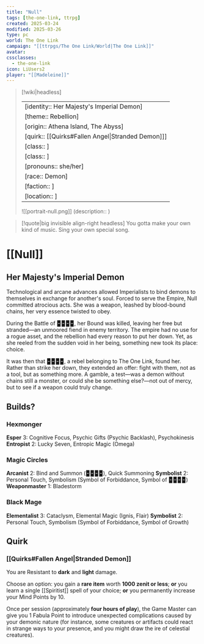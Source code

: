 ```yaml
---
title: "Null"
tags: [the-one-link, ttrpg]
created: 2025-03-24
modified: 2025-03-26
type: pc
world: The One Link
campaign: "[[ttrpgs/The One Link/World|The One Link]]"
avatar: 
cssclasses:
  - the-one-link
icon: LiUsers2
player: "[[Madeleine]]"
---
```


> [!wiki|headless]
>
> |               |
> | ------------- |
> | [identity:: Her Majesty's Imperial Demon] |
> | [theme:: Rebellion] |
> | [origin:: Athena Island, The Abyss] |
> | [quirk:: [[Quirks#Fallen Angel\|Stranded Demon]]] |
> | [class:: ] |
> | [class:: ] |
> | [pronouns:: she/her] |
> | [race:: Demon] |
> | [faction:: ] |
> | [location:: ] |
>
> ![[portrait-null.png]]
> (description:: )

> [!quote|big invisible align-right headless]
> You gotta make your own kind of music.
> Sing your own special song.

# [[Null]]

## Her Majesty's Imperial Demon

Technological and arcane advances allowed Imperialists to bind demons to themselves in exchange for another's soul. Forced to serve the Empire, Null committed atrocious acts. She was a weapon, leashed by blood-bound chains, her very essence twisted to obey.

During the Battle of 🁢🁢🁢🁢, her Bound was killed, leaving her free but stranded—an unmoored fiend in enemy territory. The empire had no use for a rogue asset, and the rebellion had every reason to put her down. Yet, as she reeled from the sudden void in her being, something new took its place: choice.

It was then that 🁢🁢🁢🁢, a rebel belonging to The One Link, found her. Rather than strike her down, they extended an offer: fight with them, not as a tool, but as something more. A gamble, a test—was a demon without chains still a monster, or could she be something else?—not out of mercy, but to see if a weapon could truly change.

## Builds?

### Hexmonger

**Esper** 3: Cognitive Focus, Psychic Gifts (Psychic Backlash), Psychokinesis
**Entropist** 2: Lucky Seven, Entropic Magic (Omega)

### Magic Circles

**Arcanist** 2: Bind and Summon (🁢🁢🁢🁢), Quick Summoning
**Symbolist** 2: Personal Touch, Symbolism (Symbol of Forbiddance, Symbol of 🁢🁢🁢🁢)
**Weaponmaster** 1: Bladestorm

### Black Mage

**Elementalist** 3: Cataclysm, Elemental Magic (Ignis, Flair)
**Symbolist** 2: Personal Touch, Symbolism (Symbol of Forbiddance, Symbol of Growth)

## Quirk

### [[Quirks#Fallen Angel|Stranded Demon]]

You are Resistant to **dark** and **light** damage.

Choose an option: you gain a **rare item** worth **1000 zenit or less**; **or** you learn a single [[Spiritist]] spell of your choice; **or** you permanently increase your Mind Points by 10.

Once per session (approximately **four hours of play**), the Game Master can give you 1 Fabula Point to introduce unexpected complications caused by your demonic nature (for instance, some creatures or artifacts could react in strange ways to your presence, and you might draw the ire of celestial creatures).
